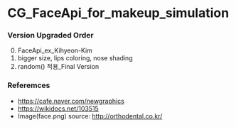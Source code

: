 # CG_FaceApi_for_makeup_simulation

### Version Upgraded Order
0. FaceApi_ex_Kihyeon-Kim
1. bigger size, lips coloring, nose shading
2. random() 적용_Final Version

### Referemces
- https://cafe.naver.com/newgraphics
- https://wikidocs.net/103515
- Image(face.png) source: http://orthodental.co.kr/
